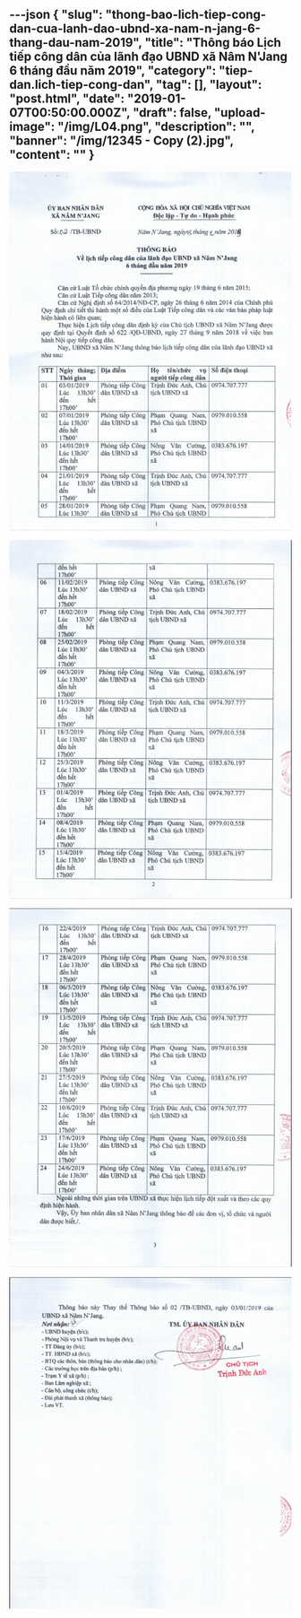 ---json
{
    "slug": "thong-bao-lich-tiep-cong-dan-cua-lanh-dao-ubnd-xa-nam-n-jang-6-thang-dau-nam-2019",
    "title": "Thông báo Lịch tiếp công dân của lãnh đạo UBND xã Nâm N'Jang 6 tháng đầu năm 2019",
    "category": "tiep-dan.lich-tiep-cong-dan",
    "tag": [],
    "layout": "post.html",
    "date": "2019-01-07T00:50:00.000Z",
    "draft": false,
    "upload-image": "/img/L04.png",
    "description": "",
    "banner": "/img/12345 - Copy (2).jpg",
    "__content__": ""
}
---
<p><img alt="" src="/img/L01.png" /></p>

<p><img alt="" src="/img/L02.png" /></p>

<p><img alt="" src="/img/L03.png" /></p>

<p><img alt="" src="/img/L04.png" /></p>
